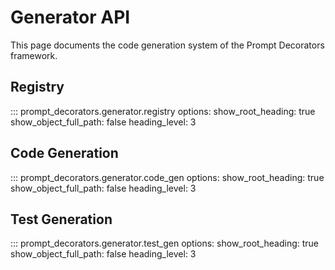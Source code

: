 # Generator API

This page documents the code generation system of the Prompt Decorators framework.

## Registry

::: prompt_decorators.generator.registry
    options:
      show_root_heading: true
      show_object_full_path: false
      heading_level: 3

## Code Generation

::: prompt_decorators.generator.code_gen
    options:
      show_root_heading: true
      show_object_full_path: false
      heading_level: 3

## Test Generation

::: prompt_decorators.generator.test_gen
    options:
      show_root_heading: true
      show_object_full_path: false
      heading_level: 3

